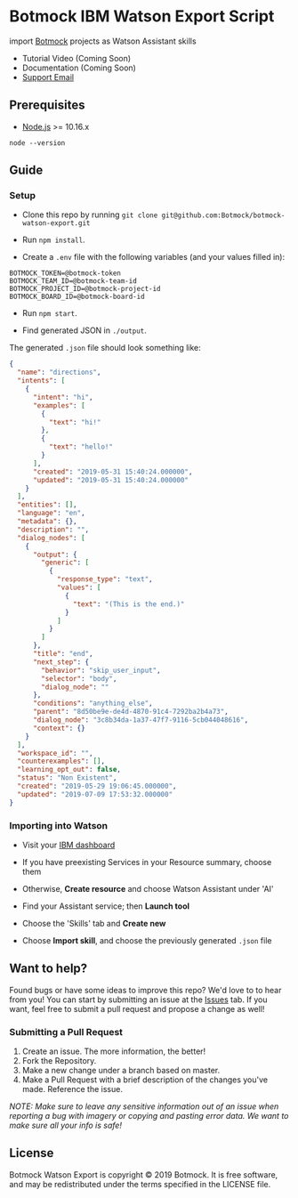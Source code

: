 # Botmock IBM Watson Export Script

import [Botmock](https://botmock.com) projects as Watson Assistant skills

- Tutorial Video (Coming Soon)
- Documentation (Coming Soon)
- [Support Email](mailto:help@botmock.com)

## Prerequisites

- [Node.js](https://nodejs.org/en/) >= 10.16.x

```shell
node --version
```

## Guide

### Setup

- Clone this repo by running `git clone git@github.com:Botmock/botmock-watson-export.git`

- Run `npm install`.

- Create a `.env` file with the following variables (and your values filled in):

```console
BOTMOCK_TOKEN=@botmock-token
BOTMOCK_TEAM_ID=@botmock-team-id
BOTMOCK_PROJECT_ID=@botmock-project-id
BOTMOCK_BOARD_ID=@botmock-board-id
```

- Run `npm start`.

- Find generated JSON in `./output`.

The generated `.json` file should look something like:

```json
{
  "name": "directions",
  "intents": [
    {
      "intent": "hi",
      "examples": [
        {
          "text": "hi!"
        },
        {
          "text": "hello!"
        }
      ],
      "created": "2019-05-31 15:40:24.000000",
      "updated": "2019-05-31 15:40:24.000000"
    }
  ],
  "entities": [],
  "language": "en",
  "metadata": {},
  "description": "",
  "dialog_nodes": [
    {
      "output": {
        "generic": [
          {
            "response_type": "text",
            "values": [
              {
                "text": "(This is the end.)"
              }
            ]
          }
        ]
      },
      "title": "end",
      "next_step": {
        "behavior": "skip_user_input",
        "selector": "body",
        "dialog_node": ""
      },
      "conditions": "anything_else",
      "parent": "8d50be9e-de4d-4870-91c4-7292ba2b4a73",
      "dialog_node": "3c8b34da-1a37-47f7-9116-5cb044048616",
      "context": {}
    }
  ],
  "workspace_id": "",
  "counterexamples": [],
  "learning_opt_out": false,
  "status": "Non Existent",
  "created": "2019-05-29 19:06:45.000000",
  "updated": "2019-07-09 17:53:32.000000"
}
```

### Importing into Watson

- Visit your [IBM dashboard](https://cloud.ibm.com)

- If you have preexisting Services in your Resource summary, choose them

- Otherwise, **Create resource** and choose Watson Assistant under 'AI'

- Find your Assistant service; then **Launch tool**

- Choose the 'Skills' tab and **Create new**

- Choose **Import skill**, and choose the previously generated `.json` file

## Want to help?

Found bugs or have some ideas to improve this repo? We'd love to to hear from you! You can start by submitting an issue at the [Issues](https://github.com/Botmock/botmock-watson-export/issues) tab. If you want, feel free to submit a pull request and propose a change as well!

### Submitting a Pull Request

1. Create an issue. The more information, the better!
2. Fork the Repository.
3. Make a new change under a branch based on master.
4. Make a Pull Request with a brief description of the changes you've made. Reference the issue.

_NOTE: Make sure to leave any sensitive information out of an issue when reporting a bug with imagery or copying and pasting error data. We want to make sure all your info is safe!_

## License

Botmock Watson Export is copyright © 2019 Botmock. It is free software, and may be redistributed under the terms specified in the LICENSE file.
